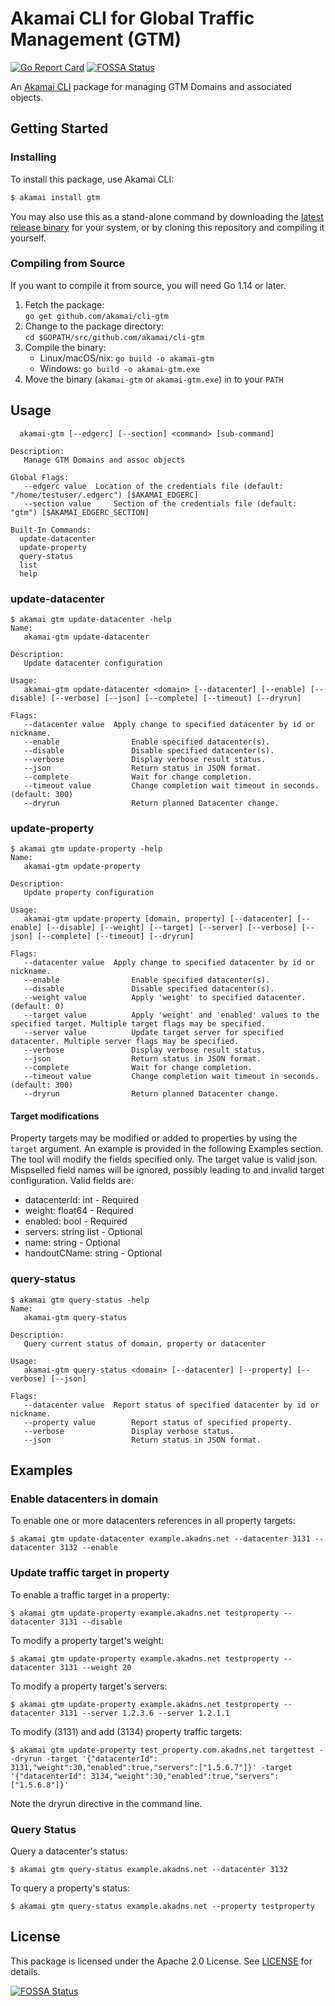# Akamai CLI for Global Traffic Management (GTM)

[![Go Report Card](https://goreportcard.com/badge/github.com/akamai/cli-gtm)](https://goreportcard.com/report/github.com/akamai/cli-gtm) [![FOSSA Status](https://app.fossa.io/api/projects/git%2Bgithub.com%2Fakamai%2Fcli-gtm.svg?type=shield)](https://app.fossa.io/projects/git%2Bgithub.com%2Fakamai%2Fcli-gtm?ref=badge_shield)

An [Akamai CLI](https://developer.akamai.com/cli) package for managing GTM Domains and associated objects.

## Getting Started

### Installing

To install this package, use Akamai CLI:

```sh
$ akamai install gtm
```

You may also use this as a stand-alone command by downloading the
[latest release binary](https://github.com/akamai/cli-gtm/releases)
for your system, or by cloning this repository and compiling it yourself.

### Compiling from Source

If you want to compile it from source, you will need Go 1.14 or later.

1. Fetch the package:  
  `go get github.com/akamai/cli-gtm`
2. Change to the package directory:  
  `cd $GOPATH/src/github.com/akamai/cli-gtm`
3. Compile the binary:
   - Linux/macOS/nix: `go build -o akamai-gtm`
   - Windows: `go build -o akamai-gtm.exe`
4. Move the binary (`akamai-gtm` or `akamai-gtm.exe`) in to your `PATH`

## Usage

```
  akamai-gtm [--edgerc] [--section] <command> [sub-command]

Description:
   Manage GTM Domains and assoc objects

Global Flags:
   --edgerc value  Location of the credentials file (default: "/home/testuser/.edgerc") [$AKAMAI_EDGERC]
   --section value     Section of the credentials file (default: "gtm") [$AKAMAI_EDGERC_SECTION]

Built-In Commands:
  update-datacenter
  update-property
  query-status
  list
  help
```

### update-datacenter

```
$ akamai gtm update-datacenter -help
Name:
   akamai-gtm update-datacenter

Description:
   Update datacenter configuration

Usage:
   akamai-gtm update-datacenter <domain> [--datacenter] [--enable] [--disable] [--verbose] [--json] [--complete] [--timeout] [--dryrun]

Flags:
   --datacenter value  Apply change to specified datacenter by id or nickname.
   --enable                Enable specified datacenter(s).
   --disable               Disable specified datacenter(s).
   --verbose               Display verbose result status.
   --json                  Return status in JSON format.
   --complete              Wait for change completion.
   --timeout value         Change completion wait timeout in seconds. (default: 300)
   --dryrun                Return planned Datacenter change.
```

### update-property

```
$ akamai gtm update-property -help
Name:
   akamai-gtm update-property

Description:
   Update property configuration

Usage:
   akamai-gtm update-property [domain, property] [--datacenter] [--enable] [--disable] [--weight] [--target] [--server] [--verbose] [--json] [--complete] [--timeout] [--dryrun]

Flags:
   --datacenter value  Apply change to specified datacenter by id or nickname.
   --enable                Enable specified datacenter(s).
   --disable               Disable specified datacenter(s).
   --weight value          Apply 'weight' to specified datacenter. (default: 0)
   --target value          Apply 'weight' and 'enabled' values to the specified target. Multiple target flags may be specified.
   --server value          Update target server for specified datacenter. Multiple server flags may be specified.
   --verbose               Display verbose result status.
   --json                  Return status in JSON format.
   --complete              Wait for change completion.
   --timeout value         Change completion wait timeout in seconds. (default: 300)
   --dryrun                Return planned Datacenter change.
```

#### Target modifications

Property targets may be modified or added to properties by using the `target` argument. An example is provided in the following Examples section. The tool will modify the fields specified only. The target value is valid json. Mispselled field names will be ignored, possibly leading to and invalid target configuration. Valid fields are:

* datacenterId: int - Required
* weight: float64 - Required
* enabled: bool - Required
* servers: string list - Optional
* name: string - Optional
* handoutCName: string - Optional

### query-status

```
$ akamai gtm query-status -help
Name:
   akamai-gtm query-status

Description:
   Query current status of domain, property or datacenter

Usage:
   akamai-gtm query-status <domain> [--datacenter] [--property] [--verbose] [--json]

Flags:
   --datacenter value  Report status of specified datacenter by id or nickname.
   --property value        Report status of specified property.
   --verbose               Display verbose status.
   --json                  Return status in JSON format.
```

## Examples

### Enable datacenters in domain

To enable one or more datacenters references in all property targets:

```
$ akamai gtm update-datacenter example.akadns.net --datacenter 3131 --datacenter 3132 --enable
```

### Update traffic target in property

To enable a traffic target in a property:

```
$ akamai gtm update-property example.akadns.net testproperty --datacenter 3131 --disable
```

To modify a property target's weight:                                    

```
$ akamai gtm update-property example.akadns.net testproperty --datacenter 3131 --weight 20
```

To modify a property target's servers:

```
$ akamai gtm update-property example.akadns.net testproperty --datacenter 3131 --server 1.2.3.6 --server 1.2.1.1
```

To modify (3131) and add (3134) property traffic targets:

```
$ akamai gtm update-property test_property.com.akadns.net targettest --dryrun -target '{"datacenterId": 3131,"weight":30,"enabled":true,"servers":["1.5.6.7"]}' -target '{"datacenterId": 3134,"weight":30,"enabled":true,"servers":["1.5.6.8"]}'
```

Note the dryrun directive in the command line.

### Query Status 

Query a datacenter's status:

```
$ akamai gtm query-status example.akadns.net --datacenter 3132
```

To query a property's status:

```
$ akamai gtm query-status example.akadns.net --property testproperty
```

## License

This package is licensed under the Apache 2.0 License. See [LICENSE](LICENSE) for details.

[![FOSSA Status](https://app.fossa.io/api/projects/git%2Bgithub.com%2Fakamai%2Fcli-gtm.svg?type=large)](https://app.fossa.io/projects/git%2Bgithub.com%2Fakamai%2Fcli-gtm?ref=badge_large)
